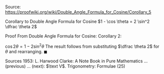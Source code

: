 # 

Source: https://proofwiki.org/wiki/Double_Angle_Formula_for_Cosine/Corollary_5

Corollary to Double Angle Formula for Cosine
$1 - \cos \theta = 2 \sin^2 \dfrac \theta 2$


Proof
From Double Angle Formula for Cosine: Corollary $2$:

$\cos 2 \theta = 1 - 2 \sin^2 \theta$
The result follows from substituting $\dfrac \theta 2$ for $\theta$ and rearranging.
$\blacksquare$


Sources
1953: L. Harwood Clarke: A Note Book in Pure Mathematics ... (previous) ... (next): $\text V$. Trigonometry: Formulae $(25)$




